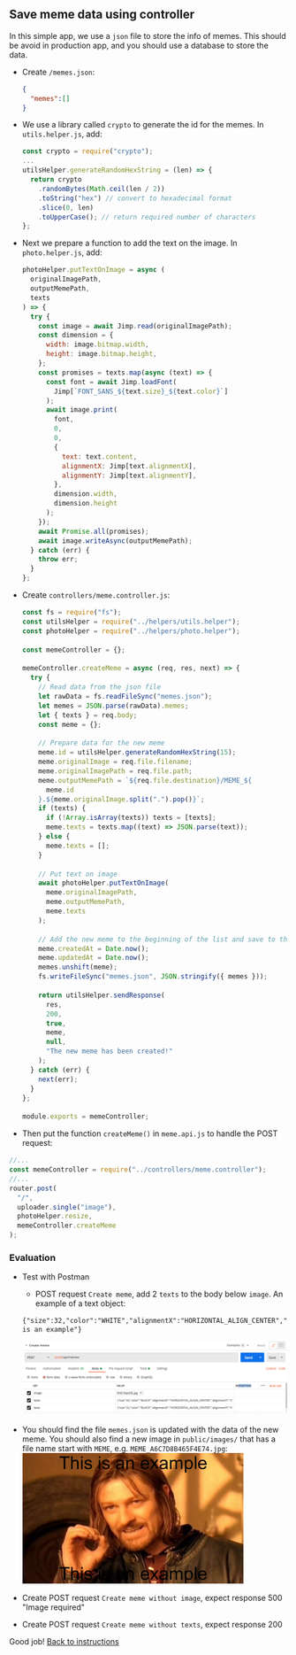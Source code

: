 ## Save meme data using controller

In this simple app, we use a `json` file to store the info of memes. This should be avoid in production app, and you should use a database to store the data.

- Create `/memes.json`:
  ```json
  {
    "memes":[]
  }
  ```

- We use a library called `crypto` to generate the id for the memes. In `utils.helper.js`, add:
  ```javascript
  const crypto = require("crypto");
  ...
  utilsHelper.generateRandomHexString = (len) => {
    return crypto
      .randomBytes(Math.ceil(len / 2))
      .toString("hex") // convert to hexadecimal format
      .slice(0, len)
      .toUpperCase(); // return required number of characters
  };
  ```

- Next we prepare a function to add the text on the image. In `photo.helper.js`, add:
  ```javascript
  photoHelper.putTextOnImage = async (
    originalImagePath,
    outputMemePath,
    texts
  ) => {
    try {
      const image = await Jimp.read(originalImagePath);
      const dimension = {
        width: image.bitmap.width,
        height: image.bitmap.height,
      };
      const promises = texts.map(async (text) => {
        const font = await Jimp.loadFont(
          Jimp[`FONT_SANS_${text.size}_${text.color}`]
        );
        await image.print(
          font,
          0,
          0,
          {
            text: text.content,
            alignmentX: Jimp[text.alignmentX],
            alignmentY: Jimp[text.alignmentY],
          },
          dimension.width,
          dimension.height
        );
      });
      await Promise.all(promises);
      await image.writeAsync(outputMemePath);
    } catch (err) {
      throw err;
    }
  };
  ```

- Create `controllers/meme.controller.js`:
  ```javascript
  const fs = require("fs");
  const utilsHelper = require("../helpers/utils.helper");
  const photoHelper = require("../helpers/photo.helper");

  const memeController = {};

  memeController.createMeme = async (req, res, next) => {
    try {
      // Read data from the json file
      let rawData = fs.readFileSync("memes.json");
      let memes = JSON.parse(rawData).memes;
      let { texts } = req.body;
      const meme = {};

      // Prepare data for the new meme
      meme.id = utilsHelper.generateRandomHexString(15);
      meme.originalImage = req.file.filename;
      meme.originalImagePath = req.file.path;
      meme.outputMemePath = `${req.file.destination}/MEME_${
        meme.id
      }.${meme.originalImage.split(".").pop()}`;
      if (texts) {
        if (!Array.isArray(texts)) texts = [texts];
        meme.texts = texts.map((text) => JSON.parse(text));
      } else {
        meme.texts = [];
      }

      // Put text on image
      await photoHelper.putTextOnImage(
        meme.originalImagePath,
        meme.outputMemePath,
        meme.texts
      );
      
      // Add the new meme to the beginning of the list and save to the json file
      meme.createdAt = Date.now();
      meme.updatedAt = Date.now();
      memes.unshift(meme);
      fs.writeFileSync("memes.json", JSON.stringify({ memes }));

      return utilsHelper.sendResponse(
        res,
        200,
        true,
        meme,
        null,
        "The new meme has been created!"
      );
    } catch (err) {
      next(err);
    }
  };

  module.exports = memeController;
  ```

- Then put the function `createMeme()` in `meme.api.js` to handle the POST request:
```javascript
//...
const memeController = require("../controllers/meme.controller");
//...
router.post(
  "/",
  uploader.single("image"),
  photoHelper.resize,
  memeController.createMeme
);
```

### Evaluation

- Test with Postman
  - POST request `Create meme`, add 2 `texts` to the body below `image`. An example of a text object:
  ```
  {"size":32,"color":"WHITE","alignmentX":"HORIZONTAL_ALIGN_CENTER","alignmentY":"VERTICAL_ALIGN_BOTTOM","content":"This is an example"}
  ```
  ![](./images/600_create_meme.png)

- You should find the file `memes.json` is updated with the data of the new meme. You should also find a new image in `public/images/` that has a file name start with `MEME`, e.g. `MEME_A6C7D8B465F4E74.jpg`:
  ![](./images/601_meme_example.jpg)

- Create POST request `Create meme without image`, expect response 500 "Image required"
- Create POST request `Create meme without texts`, expect response 200

Good job! [Back to instructions](/README.md)

